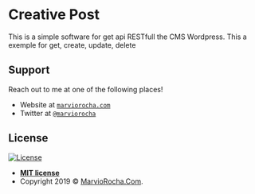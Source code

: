 # Creative Post

This is a simple software for get api RESTfull the CMS Wordpress. This a exemple for get, create, update, delete


## Support

Reach out to me at one of the following places!

- Website at <a href="http://marviorocha.com" target="_blank">`marviorocha.com`</a>
- Twitter at <a href="http://twitter.com/marviorocha" target="_blank">`@marviorocha`</a>

 
## License

[![License](http://img.shields.io/:license-mit-blue.svg?style=flat-square)](http://badges.mit-license.org)

- **[MIT license](http://opensource.org/licenses/mit-license.php)**
- Copyright 2019 © <a href="http://marviorocha.com" target="_blank">MarvioRocha.Com</a>.